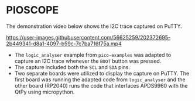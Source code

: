 # PIOSCOPE

The demonstration video below shows the I2C trace captured on PuTTY.

https://user-images.githubusercontent.com/56625259/202372695-2b449341-d8a1-4097-b59c-7c7ba716f75a.mp4

- The `logic_analyser` example from `pico-examples` was adapted to capture an I2C trace whenever the `BOOT` button was pressed.
- The capture included both the `SCL` and `SDA` pins.
- Two separate boards were utilized to display the capture on PuTTY. The first board was running the adapted code from `logic_analyser` and the other board (RP2040)
  runs the code that interfaces APDS9960 with the QtPy using micropython.
